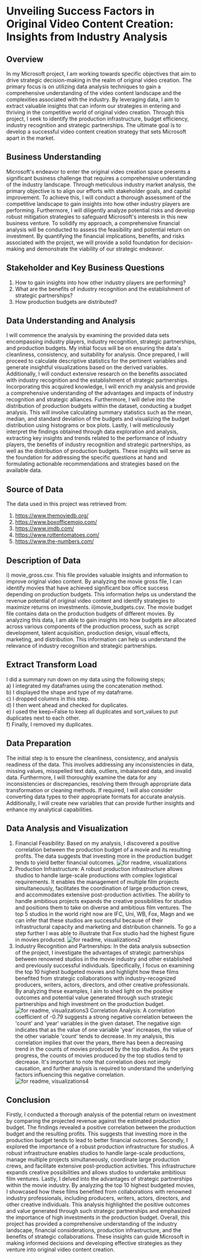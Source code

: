 # Unveiling Success Factors in Original Video Content Creation: Insights from Industry Analysis
## Overview 
In my Microsoft project, I am working towards specific objectives that aim to drive strategic decision-making in the realm of original video creation. The primary focus is on utilizing data analysis techniques to gain a comprehensive understanding of the video content landscape and the complexities associated with the industry. By leveraging data, I aim to extract valuable insights that can inform our strategies in entering and thriving in the competitive world of original video creation. Through this project, I seek to identify the production infrastructure, budget efficiency, industry recognition and strategic partnerships. The ultimate goal is to develop a successful video content creation strategy that sets Microsoft apart in the market.
## Business Understanding 
Microsoft's endeavor to enter the original video creation space presents a significant business challenge that requires a comprehensive understanding of the industry landscape. Through meticulous industry market analysis, the primary objective is to align our efforts with stakeholder goals, and capital improvement. To achieve this, I will conduct a thorough assessment of the competitive landscape to gain insights into how other industry players are performing. Furthermore, I will diligently analyze potential risks and develop robust mitigation strategies to safeguard Microsoft's interests in this new business venture. To solidify my approach, a comprehensive financial analysis will be conducted to assess the feasibility and potential return on investment. By quantifying the financial implications, benefits, and risks associated with the project, we will provide a solid foundation for decision-making and demonstrate the viability of our strategic endeavor.
## Stakeholder and Key Business Questions
1) How to gain insights into how other industry players are performing?
2) What are the benefits of industry recognition and the establishment of strategic partnerships?
3) How production budgets are distributed?
## Data Understanding and Analysis 
I will commence the analysis by examining the provided data sets encompassing industry players, industry recognition, strategic partnerships, and production budgets. My initial focus will be on ensuring the data's cleanliness, consistency, and suitability for analysis. Once prepared, I will proceed to calculate descriptive statistics for the pertinent variables and generate insightful visualizations based on the derived variables. Additionally, I will conduct extensive research on the benefits associated with industry recognition and the establishment of strategic partnerships. Incorporating this acquired knowledge, I will enrich my analysis and provide a comprehensive understanding of the advantages and impacts of industry recognition and strategic alliances. Furthermore, I will delve into the distribution of production budgets within the dataset, conducting a budget analysis. This will involve calculating summary statistics such as the mean, median, and standard deviation of the budgets and visualizing the budget distribution using histograms or box plots. Lastly, I will meticulously interpret the findings obtained through data exploration and analysis, extracting key insights and trends related to the performance of industry players, the benefits of industry recognition and strategic partnerships, as well as the distribution of production budgets. These insights will serve as the foundation for addressing the specific questions at hand and formulating actionable recommendations and strategies based on the available data.
## Source of Data 
The data used in this project was retrieved from:
 1) https://www.themoviedb.org/
 2) https://www.boxofficemojo.com/
 3) https://www.imdb.com/
 4) https://www.rottentomatoes.com/
 5) https://www.the-numbers.com/
 ## Description of Data
 i) movie_gross.csv. This file provides valuable insights and information to improve original video content. By analyzing the movie gross file, I can identify movies that have achieved significant box office success depending on production budgets. This information helps us understand the revenue potential of original video content and identify strategies to maximize returns on investments.
ii)movie_budgets.csv. The movie budget file contains data on the production budgets of different movies. By analyzing this data, I am able to gain insights into how budgets are allocated across various components of the production process, such as script development, talent acquisition, production design, visual effects, marketing, and distribution. This information can help us understand the relevance of industry recognition and strategic partnerships.
## Extract Transform Load 
I did a summary run down on my data using the following steps;                                                                                                     
 a) I integrated my dataframes using the concatenation method.                                                                                                     
 b) I displayed the shape and type of my dataframe.                                                                                                               
 c) I dropped columns in this step.                                                                                                                               
 d) I then went ahead and checked for duplicates.                                                                                                                 
 e) I used the keep=False to keep all duplicates and sort_values to put duplicates next to each other.                                                             
 f) Finally, I removed my duplicates.
## Data Preparation
The initial step is to ensure the cleanliness, consistency, and analysis readiness of the data. This involves addressing any inconsistencies in data, missing values, misspelled text data, outliers, imbalanced data, and invalid data. Furthermore, I will thoroughly examine the data for any inconsistencies or discrepancies, resolving them through appropriate data transformation or cleaning methods. If required, I will also consider converting data types to their appropriate formats for accurate analysis. Additionally, I will create new variables that can provide further insights and enhance my analytical capabilities.
## Data Analysis and Visualization
1) Financial Feasibility: Based on my analysis, I discovered a positive correlation between the production budget of a movie and its resulting profits. The data suggests that investing more in the production budget tends to yield better financial outcomes. 
![for readme, visualizations](https://github.com/Wendy0001/EndofP1/assets/132939772/c2580d84-bdd5-46ad-8b47-dc7e69fd46ea)
2) Production Infrastructure: A robust production infrastructure allows studios to handle large-scale productions with complex logistical requirements. It enables the management of multiple film projects simultaneously, facilitates the coordination of large production crews, and accommodates extensive post-production activities. The ability to handle ambitious projects expands the creative possibilities for studios and positions them to take on diverse and ambitious film ventures. The top 5 studios in the world right now are IFC, Uni, WB, Fox, Magn and we can infer that these studios are successful because of their infrastructural capacity and marketing and distribution channels. To go a step further I was able to illustrate that Fox studio had the highest figure in movies produced.
![for readme, visualizations2](https://github.com/Wendy0001/EndofP1/assets/132939772/7842589c-a103-4a27-b088-1c14609fdbd6)
3) Industry Recognition and Partnerships: In the data analysis subsection of the project, I investigate the advantages of strategic partnerships between renowned studios in the movie industry and other established and previously successful individuals. Specifically, I focus on examining the top 10 highest budgeted movies and highlight how these films benefited from strategic collaborations with industry-recognized producers, writers, actors, directors, and other creative professionals. By analyzing these examples, I aim to shed light on the positive outcomes and potential value generated through such strategic partnerships and high investment on the production budget.
![for readme, visualizations3](https://github.com/Wendy0001/EndofP1/assets/132939772/8458fb42-e922-4e84-9634-13bf6884f1b4)
Correlation Analysis: A correlation coefficient of -0.79 suggests a strong negative correlation between the 'count' and 'year' variables in the given dataset. The negative sign indicates that as the value of one variable 'year' increases, the value of the other variable 'count' tends to decrease. In my analysis, this correlation implies that over the years, there has been a decreasing trend in the counts of movies produced by the top studios. As the years progress, the counts of movies produced by the top studios tend to decrease. It's important to note that correlation does not imply causation, and further analysis is required to understand the underlying factors influencing this negative correlation.
![for readme, visualizations4](https://github.com/Wendy0001/EndofP1/assets/132939772/0d4f2d5d-a297-4445-b28f-de4f84453e5c)
## Conclusion
Firstly, I conducted a thorough analysis of the potential return on investment by comparing the projected revenue against the estimated production budget. The findings revealed a positive correlation between the production budget and the resulting profits. This suggests that investing more in the production budget tends to lead to better financial outcomes.
Secondly, I explored the importance of a robust production infrastructure for studios. A robust infrastructure enables studios to handle large-scale productions, manage multiple projects simultaneously, coordinate large production crews, and facilitate extensive post-production activities. This infrastructure expands creative possibilities and allows studios to undertake ambitious film ventures.
Lastly, I delved into the advantages of strategic partnerships within the movie industry. By analyzing the top 10 highest budgeted movies, I showcased how these films benefited from collaborations with renowned industry professionals, including producers, writers, actors, directors, and other creative individuals. This analysis highlighted the positive outcomes and value generated through such strategic partnerships and emphasized the importance of high investments in the production budget.
Overall, this project has provided a comprehensive understanding of the industry landscape, financial considerations, production infrastructure, and the benefits of strategic collaborations. These insights can guide Microsoft in making informed decisions and developing effective strategies as they venture into original video content creation.
